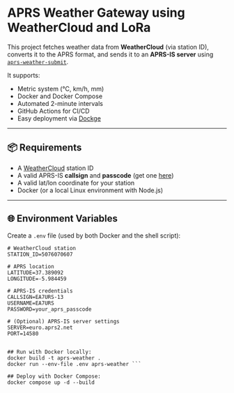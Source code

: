 # APRS Weather Gateway using WeatherCloud and LoRa

This project fetches weather data from **WeatherCloud** (via station ID), converts it to the APRS format, and sends it to an **APRS-IS server** using [`aprs-weather-submit`](https://github.com/rhymeswithmogul/aprs-weather-submit).

It supports:
- Metric system (°C, km/h, mm)
- Docker and Docker Compose
- Automated 2-minute intervals
- GitHub Actions for CI/CD
- Easy deployment via [Dockge](https://github.com/louislam/dockge)

---

## 📦 Requirements

- A [WeatherCloud](https://app.weathercloud.net/) station ID
- A valid APRS-IS **callsign** and **passcode** (get one [here](https://apps.magicbug.co.uk/passcode/))
- A valid lat/lon coordinate for your station
- Docker (or a local Linux environment with Node.js)

---

## 🌐 Environment Variables

Create a `.env` file (used by both Docker and the shell script):

```env
# WeatherCloud station
STATION_ID=5076070607

# APRS location
LATITUDE=37.389092
LONGITUDE=-5.984459

# APRS-IS credentials
CALLSIGN=EA7URS-13
USERNAME=EA7URS
PASSWORD=your_aprs_passcode

# (Optional) APRS-IS server settings
SERVER=euro.aprs2.net
PORT=14580


## Run with Docker locally:
docker build -t aprs-weather .
docker run --env-file .env aprs-weather ```

## Deploy with Docker Compose:
docker compose up -d --build

